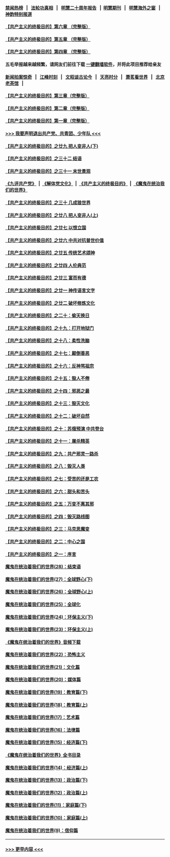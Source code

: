 #### [禁闻热榜](热点新闻.md?=0)  &nbsp;&nbsp;|&nbsp;&nbsp; [法轮功真相](https://github.com/gfw-breaker/truth/blob/master/README.md?=0) &nbsp;&nbsp;|&nbsp;&nbsp; [明慧二十周年报告](https://github.com/gfw-breaker/mh-reports/blob/master/README.md?=0) &nbsp;&nbsp;|&nbsp;&nbsp;[明慧期刊](https://github.com/gfw-breaker/mh-qikan) &nbsp;&nbsp;|&nbsp;&nbsp; [明慧海外之窗](https://github.com/gfw-breaker/mh-news/blob/master/README.md?=0) &nbsp;&nbsp;|&nbsp;&nbsp; [神韵特别报道](https://github.com/gfw-breaker/mh-news/blob/master/shenyun.md?=0)
#### [【共产主义的终极目的】第六章 （完整版）](../pages/nsc422/n11428913.md?t=03081532) 
#### [【共产主义的终极目的】第五章 （完整版）](../pages/nsc422/n11428912.md?t=03081532) 
#### [【共产主义的终极目的】第四章 （完整版）](../pages/nsc422/n11428907.md?t=03081532) 
#### 五毛举报越来越频繁，请网友们前往下载 [一键翻墙软件](https://github.com/gfw-breaker/ssr-accounts)，并将此项目推荐给亲友
#### [新闻拍案惊奇](https://github.com/gfw-breaker/banned-news/blob/master/pages/link4.md) &nbsp;&nbsp;|&nbsp;&nbsp; [江峰时刻](https://github.com/gfw-breaker/banned-news/blob/master/pages/link4.md) &nbsp;&nbsp;|&nbsp;&nbsp; [文昭谈古论今](https://github.com/gfw-breaker/banned-news/blob/master/pages/link4.md) &nbsp;&nbsp;|&nbsp;&nbsp; [天亮时分](https://github.com/gfw-breaker/banned-news/blob/master/pages/link4.md) &nbsp;&nbsp;|&nbsp;&nbsp; [萧茗看世界](https://github.com/gfw-breaker/banned-news/blob/master/pages/link4.md) &nbsp;&nbsp;|&nbsp;&nbsp; [北京老茶馆](https://github.com/gfw-breaker/banned-news/blob/master/pages/link4.md) &nbsp;&nbsp;|&nbsp;&nbsp; 
#### [【共产主义的终极目的】第三章（完整版）](../pages/nsc422/n11428848.md?t=03081532) 
#### [【共产主义的终极目的】第二章（完整版）](../pages/nsc422/n11428831.md?t=03081532) 
#### [【共产主义的终极目的】第一章（完整版）](../pages/nsc422/n11417651.md?t=03081532) 
#### [>>> 我要声明退出共产党、共青团、少年队 <<<](https://github.com/begood0513/goodnews/blob/master/quit/letter.md) 
#### [【共产主义的终极目的】之廿九 把人变非人(下)](../pages/nsc422/n11344140.md?t=03081532) 
#### [【共产主义的终极目的】之三十二 结语](../pages/nsc422/n11360535.md?t=03081532) 
#### [【共产主义的终极目的】之三十一 末世景观](../pages/nsc422/n11351129.md?t=03081532) 
#### [《九评共产党》](https://github.com/begood0513/9ping.md/blob/master/README.md) &nbsp;|&nbsp; [《解体党文化》](../../../../jtdwh.md/blob/master/README.md)  &nbsp;|&nbsp; [《共产主义的终极目的》](../../../../gczydzjmd.md/blob/master/README.md) &nbsp;|&nbsp; [《魔鬼在统治我们的世界》](../../../../mgztzwmdsj.md/blob/master/README.md) 
#### [【共产主义的终极目的】之三十 几成狼世界](../pages/nsc422/n11348280.md?t=03081532) 
#### [【共产主义的终极目的】之廿八 把人变非人(上)](../pages/nsc422/n11340492.md?t=03081532) 
#### [【共产主义的终极目的】之廿七 以恨立国](../pages/nsc422/n11336944.md?t=03081532) 
#### [【共产主义的终极目的】之廿六 中共对抗普世价值](../pages/nsc422/n11324785.md?t=03081532) 
#### [【共产主义的终极目的】之廿五 传统艺术颂神](../pages/nsc422/n11296396.md?t=03081532) 
#### [【共产主义的终极目的】之廿四 人伦典范](../pages/nsc422/n11296397.md?t=03081532) 
#### [【共产主义的终极目的】之廿三 富而有德](../pages/nsc422/n11283598.md?t=03081532) 
#### [【共产主义的终极目的】之廿一 神传语言文字](../pages/nsc422/n11263265.md?t=03081532) 
#### [【共产主义的终极目的】之廿二 破坏修炼文化](../pages/nsc422/n11245728.md?t=03081532) 
#### [【共产主义的终极目的】之二十：偷天换日](../pages/nsc422/n11238846.md?t=03081532) 
#### [【共产主义的终极目的】之十九：打开地狱门](../pages/nsc422/n11206376.md?t=03081532) 
#### [【共产主义的终极目的】之十八：柔性洗脑](../pages/nsc422/n11199994.md?t=03081532) 
#### [【共产主义的终极目的】之十七：颠倒善恶](../pages/nsc422/n11179782.md?t=03081532) 
#### [【共产主义的终极目的】之十六：反神骂祖宗](../pages/nsc422/n11166798.md?t=03081532) 
#### [【共产主义的终极目的】之十五：毁人不倦](../pages/nsc422/n11166792.md?t=03081532) 
#### [【共产主义的终极目的】之十四：邪恶之最](../pages/nsc422/n11150249.md?t=03081532) 
#### [【共产主义的终极目的】之十三：毁灭文化](../pages/nsc422/n11135227.md?t=03081532) 
#### [【共产主义的终极目的】之十二：破坏自然](../pages/nsc422/n11135214.md?t=03081532) 
#### [【共产主义的终极目的】之十：苏俄预演 中共登台](../pages/nsc422/n11118424.md?t=03081532) 
#### [【共产主义的终极目的】之十一：屠杀精英](../pages/nsc422/n11118442.md?t=03081532) 
#### [【共产主义的终极目的】之九：共产邪灵一路杀](../pages/nsc422/n11114139.md?t=03081532) 
#### [【共产主义的终极目的】之八：毁灭人类](../pages/nsc422/n11108503.md?t=03081532) 
#### [【共产主义的终极目的】之七：受苦的还是工农](../pages/nsc422/n11101809.md?t=03081532) 
#### [【共产主义的终极目的】之六：甜头和苦头](../pages/nsc422/n11096971.md?t=03081532) 
#### [【共产主义的终极目的】之五：万变不离其邪](../pages/nsc422/n11091285.md?t=03081532) 
#### [【共产主义的终极目的】之四：毁灭路线图](../pages/nsc422/n11086284.md?t=03081532) 
#### [【共产主义的终极目的】之三：马克思魔变](../pages/nsc422/n11061941.md?t=03081532) 
#### [【共产主义的终极目的】之二：中心之国](../pages/nsc422/n11047728.md?t=03081532) 
#### [【共产主义的终极目的】之一：序言](../pages/nsc422/n11086077.md?t=03081532) 
#### [魔鬼在统治着我们的世界(28)：结束语](../pages/nsc422/n10936246.md?t=03081532) 
#### [魔鬼在统治着我们的世界(27)：全球野心(下)](../pages/nsc422/n10928319.md?t=03081532) 
#### [魔鬼在统治着我们的世界(26)：全球野心(上)](../pages/nsc422/n10900318.md?t=03081532) 
#### [魔鬼在统治着我们的世界(25)：全球化](../pages/nsc422/n10788205.md?t=03081532) 
#### [魔鬼在统治着我们的世界(24)：环保主义(下)](../pages/nsc422/n10695307.md?t=03081532) 
#### [魔鬼在统治着我们的世界(23)：环保主义(上)](../pages/nsc422/n10688613.md?t=03081532) 
#### [《魔鬼在统治着我们的世界》音频下载](../pages/nsc422/n10635553.md?t=03081532) 
#### [魔鬼在统治着我们的世界(22)：恐怖主义](../pages/nsc422/n10614727.md?t=03081532) 
#### [魔鬼在统治着我们的世界(21)：文化篇](../pages/nsc422/n10597706.md?t=03081532) 
#### [魔鬼在统治着我们的世界(20)：媒体篇](../pages/nsc422/n10586579.md?t=03081532) 
#### [魔鬼在统治着我们的世界(19)：教育篇(下)](../pages/nsc422/n10564808.md?t=03081532) 
#### [魔鬼在统治着我们的世界(18)：教育篇(上)](../pages/nsc422/n10526970.md?t=03081532) 
#### [魔鬼在统治着我们的世界(17)：艺术篇](../pages/nsc422/n10499093.md?t=03081532) 
#### [魔鬼在统治着我们的世界(16)：法律篇](../pages/nsc422/n10485969.md?t=03081532) 
#### [魔鬼在统治着我们的世界(15)：经济篇(下)](../pages/nsc422/n10469975.md?t=03081532) 
#### [《魔鬼在统治着我们的世界》全书目录](../pages/nsc422/n10464261.md?t=03081532) 
#### [魔鬼在统治着我们的世界(14)：经济篇(上)](../pages/nsc422/n10457370.md?t=03081532) 
#### [魔鬼在统治着我们的世界(13)：政治篇(下)](../pages/nsc422/n10448270.md?t=03081532) 
#### [魔鬼在统治着我们的世界(12)：政治篇(上)](../pages/nsc422/n10444576.md?t=03081532) 
#### [魔鬼在统治着我们的世界(11)：家庭篇(下)](../pages/nsc422/n10440961.md?t=03081532) 
#### [魔鬼在统治着我们的世界(10)：家庭篇(上)](../pages/nsc422/n10435448.md?t=03081532) 
#### [魔鬼在统治着我们的世界(9)：信仰篇](../pages/nsc422/n10432159.md?t=03081532) 

----
#### [ >>> 更早内容 <<< ](../indexes/nsc422-earlier.md)
